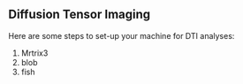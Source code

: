 ## Diffusion Tensor Imaging

Here are some steps to set-up your machine for DTI analyses:
1. Mrtrix3
2. blob
3. fish
